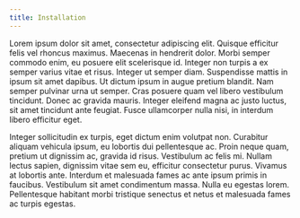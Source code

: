 ```yaml
---
title: Installation
---
```


Lorem ipsum dolor sit amet, consectetur adipiscing elit. Quisque efficitur felis vel rhoncus maximus. Maecenas in hendrerit dolor. Morbi semper commodo enim, eu posuere elit scelerisque id. Integer non turpis a ex semper varius vitae et risus. Integer ut semper diam. Suspendisse mattis in ipsum sit amet dapibus. Ut dictum ipsum in augue pretium blandit. Nam semper pulvinar urna ut semper. Cras posuere quam vel libero vestibulum tincidunt. Donec ac gravida mauris. Integer eleifend magna ac justo luctus, sit amet tincidunt ante feugiat. Fusce ullamcorper nulla nisi, in interdum libero efficitur eget.

Integer sollicitudin ex turpis, eget dictum enim volutpat non. Curabitur aliquam vehicula ipsum, eu lobortis dui pellentesque ac. Proin neque quam, pretium ut dignissim ac, gravida id risus. Vestibulum ac felis mi. Nullam lectus sapien, dignissim vitae sem eu, efficitur consectetur purus. Vivamus at lobortis ante. Interdum et malesuada fames ac ante ipsum primis in faucibus. Vestibulum sit amet condimentum massa. Nulla eu egestas lorem. Pellentesque habitant morbi tristique senectus et netus et malesuada fames ac turpis egestas.